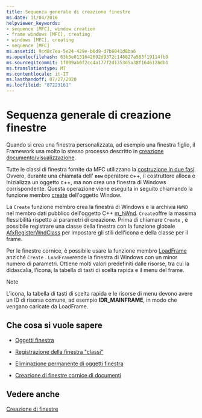 ```yaml
---
title: Sequenza generale di creazione finestre
ms.date: 11/04/2016
helpviewer_keywords:
- sequence [MFC], window creation
- frame windows [MFC], creating
- windows [MFC], creating
- sequence [MFC]
ms.assetid: 9cd8c7ea-5e24-429e-b6d9-d7b6041d8ba6
ms.openlocfilehash: 63b5e0131642692d9372c148827a583f19114fb9
ms.sourcegitcommit: 1f009ab0f2cc4a177f2d1353d5a38f164612bdb1
ms.translationtype: MT
ms.contentlocale: it-IT
ms.lasthandoff: 07/27/2020
ms.locfileid: "87223161"
---
```

# <a name="general-window-creation-sequence"></a>Sequenza generale di creazione finestre

Quando si crea una finestra personalizzata, ad esempio una finestra figlio, il Framework usa molto lo stesso processo descritto in [creazione documento/visualizzazione](document-view-creation.md).

Tutte le classi di finestra fornite da MFC utilizzano la [costruzione in due fasi](one-stage-and-two-stage-construction-of-objects.md). Ovvero, durante una chiamata dell' **`new`** operatore c++, il costruttore alloca e Inizializza un oggetto c++, ma non crea una finestra di Windows corrispondente. Questa operazione viene eseguita in seguito chiamando la funzione membro [create](reference/cwnd-class.md#create) dell'oggetto Window.

La `Create` funzione membro crea la finestra di Windows e la archivia `HWND` nel membro dati pubblico dell'oggetto C++ [m_hWnd](reference/cwnd-class.md#m_hwnd). `Create`offre la massima flessibilità rispetto ai parametri di creazione. Prima di chiamare `Create` , è possibile registrare una classe della finestra con la funzione globale [AfxRegisterWndClass](reference/application-information-and-management.md#afxregisterwndclass) per impostare gli stili dell'icona e della classe per il frame.

Per le finestre cornice, è possibile usare la funzione membro [LoadFrame](reference/cframewnd-class.md#loadframe) anziché `Create` . `LoadFrame`rende la finestra di Windows con un minor numero di parametri. Ottiene molti valori predefiniti dalle risorse, tra cui la didascalia, l'icona, la tabella di tasti di scelta rapida e il menu del frame.

> [!NOTE]
> L'icona, la tabella di tasti di scelta rapida e le risorse di menu devono avere un ID di risorsa comune, ad esempio **IDR_MAINFRAME**, in modo che vengano caricate da LoadFrame.

## <a name="what-do-you-want-to-know-more-about"></a>Che cosa si vuole sapere

- [Oggetti finestra](window-objects.md)

- [Registrazione della finestra "classi"](registering-window-classes.md)

- [Eliminazione permanente di oggetti finestra](destroying-window-objects.md)

- [Creazione di finestre cornice di documenti](creating-document-frame-windows.md)

## <a name="see-also"></a>Vedere anche

[Creazione di finestre](creating-windows.md)

